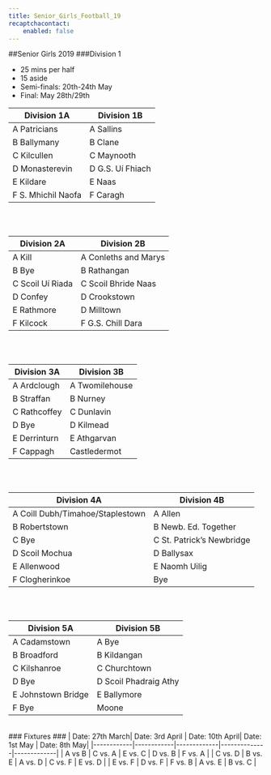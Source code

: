 ```yaml
---
title: Senior_Girls_Football_19
recaptchacontact:
    enabled: false
---
```


##Senior Girls 2019
###Division 1
* 25 mins per half 
* 15 aside
* Semi-finals: 20th-24th May
* Final: May 28th/29th

| Division 1A  | Division 1B |
|--------------|-------------|
| A Patricians |A Sallins |
| B Ballymany |B Clane |
|C Kilcullen | C Maynooth|
|D Monasterevin |D G.S. Uí Fhiach |
|E Kildare |E Naas |
|F S. Mhichil Naofa |F Caragh |

<br>
<br>

|Division 2A | Division 2B|
|---------------|----------------|
|A Kill |A Conleths and Marys|
|B Bye |B Rathangan |
|C Scoil Uí Riada |C Scoil Bhride Naas |
|D Confey |D Crookstown|
|E Rathmore |D Milltown|
|F Kilcock |F G.S. Chill Dara |

<br>
<br>

|Division 3A | Division 3B|
|---------------|----------------|
|A Ardclough |A Twomilehouse|
|B Straffan |B Nurney|
|C Rathcoffey |C Dunlavin|
|D Bye |D Kilmead|
|E Derrinturn |E Athgarvan|
|F Cappagh | Castledermot|

<br>
<br>

|Division 4A |Division 4B|
|---------------|---------------|
|A Coill Dubh/Timahoe/Staplestown|A Allen|
|B Robertstown |B Newb. Ed. Together|
|C Bye |C St. Patrick’s Newbridge|
|D Scoil Mochua|D Ballysax|
|E Allenwood|E Naomh Uilig|
|F Clogherinkoe| Bye|

<br>
<br>

|Division 5A|Division 5B|
|---------------|---------------|
|A Cadamstown |A Bye|
|B Broadford|B Kildangan|
|C Kilshanroe|C Churchtown|
|D Bye|D Scoil Phadraig Athy|
|E Johnstown Bridge|E Ballymore|
|F Bye| Moone|

<br>
### Fixtures ###
| Date: 27th March| Date: 3rd April | Date: 10th April| Date: 1st May | Date: 8th May|
|------------|------------|-------------|--------------|-------------|
| A vs B | C vs. A | E vs. C | D vs. B | F vs. A |
| C vs. D | B vs. E | A vs. D | C vs. F | E vs. D |
| E vs. F | D vs. F | F vs. B | A vs. E | B vs. C |

